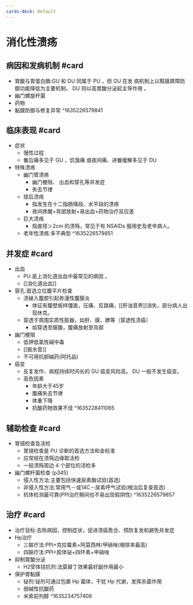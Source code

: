 ```yaml
---
cards-deck: Default
---
```


# 消化性溃疡

## 病因和发病机制 #card 
- 胃酸与胃蛋白酶:GU 和 DU 同属于 PU ，但 GU 在发 病机制上以黠膜屏障防御功能降低为主要机制， DU 则以高胃酸分泌起主导作用 。
- 幽门螺旋杆菌
- 药物
- 黏膜防御与修复异常
^1635226579841

## 临床表现 #card 
- 症状
	- 慢性过程
	- 餐后痛多见于 GU ，饥饿痛 或夜间痛、进餐缓解多见于 DU
- 特殊溃疡
	- 幽门管溃疡
		- 幽门梗阻、 出血和穿孔等并发症
		- 失去节律
	- 球后溃疡
		- 指发生在十二指肠降段、水平段的溃疡
		- 夜间疼醒+背部放射+易出血+药物治疗反应差
	- 巨大溃疡
		- 指直径＞2cm 的溃殇，常见于有 NSAIDs 服用史及老年病人。
	- 老年性溃疡:多不典型
^1635226579851

## 并发症 #card 
- 出血
	- PU 是上消化道出血中最常见的病因 。
	- [[消化道出血]]
- 穿孔:首选立位腹平片检查
	- 渍破入腹腔引起弥漫性腹膜炎
		- 体征有腹壁板样僵直，压痛、反跳痛，[[肝浊音界]]消失，部分病人出现休克。
	- 穿透于周围实质性脏器，如肝、膜、脾等（穿透性渍癌）
		- 如穿透至膜腺，腹痛放射至背部
- 幽门梗阻
	- 低钾低氯性碱中毒
	- [[振水音]]
	- 不可用抗胆碱药(阿托品)
- 癌变
	- 反复发作、病程持续时间长的 GU 癌变风险高。 DU 一般不发生癌变。
	- 高危因素
		- 年龄大于45岁
		- 腹痛失去节律
		- 体重下降
		- 抗酸药物效果不佳
^1635228411065


## 辅助检查 #card 
- 胃镜检查及活检
	- 胃镜检查是 PU 诊断的首选方法和金标准
	- 应常规在溃殇边缘取活检
	- 一般溃殇周边 4 个部位的活检多
- 幽门螺杆菌检查 (p345)
	- 侵入性方法:主要包括快速尿素酶试验(首选)
	- 非侵入性方法:常用气－或14C－尿素呼气试验(根治后复查首选)
	- 抗体检测最可靠(PPI治疗期间也不易出现假阴性)
^1635226579857
## 治疗 #card 
- 治疗目标:去除病因，控制症状，促进溃癌愈合、预防复发和避免并发症
- Hp治疗
	- 三联疗法:PPI+克拉霉素+阿莫西林/甲硝唑(根除率最高)
	- 四联疗法:PPI+胶体铋+四环素+甲硝唑
- 抑制胃酸分泌
	- H2受体拮抗剂:法莫替丁效果最好副作用最小
- 保护胃黏膜
	- 铋剂:铋剂可通过包裹 Hp 菌体，干扰 Hp 代谢，发挥杀菌作用
	- 弱碱性抗酸药
	- 米索前列醇
^1635234757408
